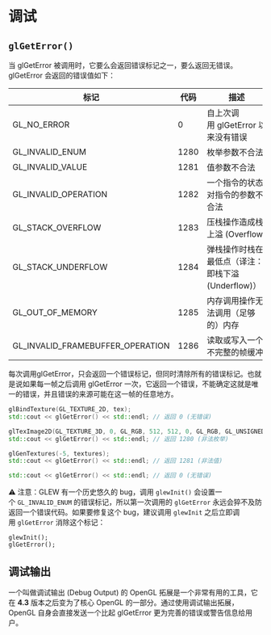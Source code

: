 # 调试

## `glGetError()`

当 glGetError 被调用时，它要么会返回错误标记之一，要么返回无错误。glGetError 会返回的错误值如下：

|标记|代码|描述|
|---|---|---|
|GL_NO_ERROR|0|自上次调用 glGetError 以来没有错误|
|GL_INVALID_ENUM|1280|枚举参数不合法|
|GL_INVALID_VALUE|1281|值参数不合法|
|GL_INVALID_OPERATION|1282|一个指令的状态对指令的参数不合法|
|GL_STACK_OVERFLOW|1283|压栈操作造成栈上溢 (Overflow)|
|GL_STACK_UNDERFLOW|1284|弹栈操作时栈在最低点（译注：即栈下溢 (Underflow)）|
|GL_OUT_OF_MEMORY|1285|内存调用操作无法调用（足够的）内存|
|GL_INVALID_FRAMEBUFFER_OPERATION|1286|读取或写入一个不完整的帧缓冲|
每次调用glGetError，只会返回一个错误标记，但同时清除所有的错误标记。也就是说如果每一帧之后调用 glGetError 一次，它返回一个错误，不能确定这就是唯一的错误，并且错误的来源可能在这一帧的任意地方。

```c++
glBindTexture(GL_TEXTURE_2D, tex);
std::cout << glGetError() << std::endl; // 返回 0 (无错误)

glTexImage2D(GL_TEXTURE_3D, 0, GL_RGB, 512, 512, 0, GL_RGB, GL_UNSIGNED_BYTE, data);
std::cout << glGetError() << std::endl; // 返回 1280 (非法枚举)

glGenTextures(-5, textures);
std::cout << glGetError() << std::endl; // 返回 1281 (非法值)

std::cout << glGetError() << std::endl; // 返回 0 (无错误)
```

⚠️ 注意：GLEW 有一个历史悠久的 bug，调用 `glewInit()` 会设置一个 `GL_INVALID_ENUM` 的错误标记，所以第一次调用的 `glGetError` 永远会猝不及防返回一个错误代码。如果要修复这个 bug，建议调用 `glewInit` 之后立即调用 `glGetError` 消除这个标记：

```
glewInit();
glGetError();
```

## 调试输出

一个叫做调试输出 (Debug Output) 的 OpenGL 拓展是一个非常有用的工具，它在 **4.3** 版本之后变为了核心 OpenGL 的一部分。通过使用调试输出拓展，OpenGL 自身会直接发送一个比起 glGetError 更为完善的错误或警告信息给用户。